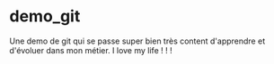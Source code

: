 # demo_git
Une demo de git qui se passe super bien
très content d'apprendre et d'évoluer dans mon métier.
I love my life ! ! !